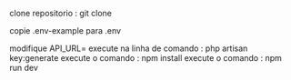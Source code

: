 <p>clone repositorio : git clone <repositorio></p>
<p>copie .env-example para .env</p>
modifique API_URL=<link onde está a api>
execute na linha de comando : php artisan key:generate
execute o comando : npm install
execute o comando : npm run dev
